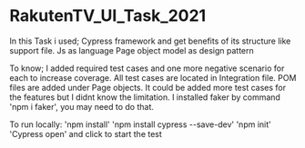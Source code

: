 # RakutenTV_UI_Task_2021

In this Task i used;
 Cypress framework and get benefits of its structure like support file.
 Js as language
 Page object model as design pattern


To know;
 I added required test cases and one more negative scenario for each to increase coverage.
 All test cases are located in Integration file.
 POM files are added under Page objects.
 It could be added more test cases for the features but I didnt know the limitation.
 I installed faker by command 'npm i faker', you may need to do that.
 



To run locally:
 'npm install'
 'npm install cypress --save-dev'
 'npm init'
 'Cypress open' and click to start the test




 




